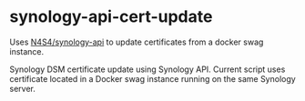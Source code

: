# synology-api-cert-update
Uses [N4S4/synology-api](https://github.com/N4S4/synology-api) to update certificates from a docker swag instance.

Synology DSM certificate update using Synology API.
Current script uses certificate located in a Docker swag instance running on the same Synology server.

